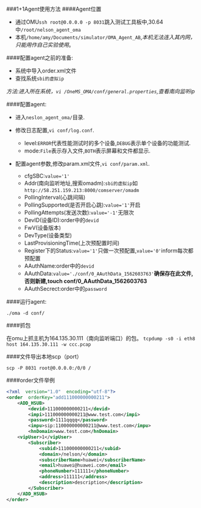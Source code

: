 ###1+1Agent使用方法
####Agent位置
* 通过OMU`ssh root@0.0.0.0 -p 8031`跳入测试工具板中,30.64中`/root/nelson_agent_oma`
* 本机`/home/amy/Documents/simulator/OMA_Agent_AB`,*本机无法连入其内网，只能用作自己实验使用*。

####配置agent之前的准备:
* 系统中导入order.xml文件
* 查找系统`sbi的虚拟ip`

*方法:进入所在系统，`vi /OneMS_OMA/conf/general.properties`,查看南向监听ip*


####配置agent:
* 进入`neslon_agent_oma/`目录.
* 修改日志配置,`vi conf/log.conf`.
	- level:`ERROR`代表性能测试时的多个设备,`DEBUG`表示单个设备的功能测试.
	- mode:`File`表示存入文件,`BOTH`表示屏幕和文件都显示.

* 配置agent参数,修改param.xml文件,`vi conf/param.xml`.
	- cfgSBC:`value='1'`
	- Addr(南向监听地址,搜索omadm):`sbi的虚拟ip`如`http://58.251.159.213:8000/comserver/omadm`
	- PollingInterval(心跳间隔)
	- PollingSupported(是否开启心跳):`value='1'`开启
	- PollingAttempts(发送次数):`value='-1'`无限次
	- DevID(设备ID):order中的`devid`
	- FwV(设备版本)
	- DevType(设备类型)
	- LastProvisioningTime(上次预配置时间)
	- Register下的Status:`value='1'`只做一次预配置,`value='0'`inform每次都预配置
	- AAuthName:order中的`devid`
	- AAuthData:`value='./conf/0_AAuthData_1562603763'`**确保存在此文件,否则新建,touch conf/0_AAuthData_1562603763**
	- AAuthSecrect:order中的`password`	

####运行agent:

`./oma -d conf/`

####抓包

在omu上抓主机为164.135.30.111（南向监听端口）的包。
`tcpdump -s0 -i eth8 host 164.135.30.111 -w ccc.pcap`

####文件导出本地scp（port）

`scp -P 8031 root@0.0.0.0:/0/0 /` 

####order文件举例
```xml
<?xml  version="1.0"  encoding="utf-8"?>
<order  orderKey="add111000000000211">  
    <ADD_HSUB>  
        <devid>111000000000211</devid>    
        <impi>111000000000211@www.test.com</impi>    
        <password>1111qqqq</password>    
        <impu>sip:110000000000211@www.test.com</impu>    
        <hnDomain>www.test.com</hnDomain>    
	<vipUser>1</vipUser>
        <Subscriber>  
            <subid>111000000000211</subid>    
            <domain>/nelson/</domain>    
            <subscriberName>huawei</subscriberName>    
            <email>huawei@huawei.com</email>    
            <phoneNumber>111111</phoneNumber>    
            <address>111111</address>    
            <description>description</description>  
        </Subscriber>  
    </ADD_HSUB>  
</order>
```
